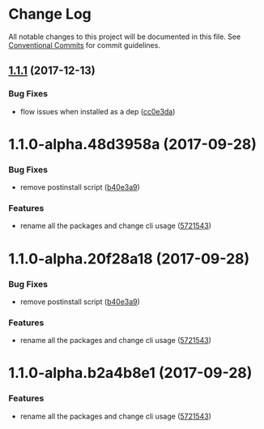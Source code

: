 # Change Log

All notable changes to this project will be documented in this file.
See [Conventional Commits](https://conventionalcommits.org) for commit guidelines.

<a name="1.1.1"></a>
## [1.1.1](https://github.com/jameslnewell/tradie-v4/compare/@tradie/cli@1.1.0...@tradie/cli@1.1.1) (2017-12-13)


### Bug Fixes

* flow issues when installed as a dep ([cc0e3da](https://github.com/jameslnewell/tradie-v4/commit/cc0e3da))




<a name="1.1.0-alpha.48d3958a"></a>
# 1.1.0-alpha.48d3958a (2017-09-28)


### Bug Fixes

* remove postinstall script ([b40e3a9](https://github.com/jameslnewell/tradie-v4/commit/b40e3a9))


### Features

* rename all the packages and change cli usage ([5721543](https://github.com/jameslnewell/tradie-v4/commit/5721543))




<a name="1.1.0-alpha.20f28a18"></a>
# 1.1.0-alpha.20f28a18 (2017-09-28)


### Bug Fixes

* remove postinstall script ([b40e3a9](https://github.com/jameslnewell/tradie-v4/commit/b40e3a9))


### Features

* rename all the packages and change cli usage ([5721543](https://github.com/jameslnewell/tradie-v4/commit/5721543))




<a name="1.1.0-alpha.b2a4b8e1"></a>
# 1.1.0-alpha.b2a4b8e1 (2017-09-28)


### Features

* rename all the packages and change cli usage ([5721543](https://github.com/jameslnewell/tradie-v4/commit/5721543))
